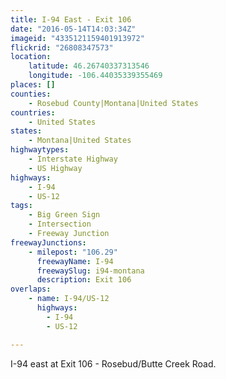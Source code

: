 ```yaml
---
title: I-94 East - Exit 106
date: "2016-05-14T14:03:34Z"
imageid: "4335121159401913972"
flickrid: "26808347573"
location:
    latitude: 46.26740337313546
    longitude: -106.44035339355469
places: []
counties:
    - Rosebud County|Montana|United States
countries:
    - United States
states:
    - Montana|United States
highwaytypes:
    - Interstate Highway
    - US Highway
highways:
    - I-94
    - US-12
tags:
    - Big Green Sign
    - Intersection
    - Freeway Junction
freewayJunctions:
    - milepost: "106.29"
      freewayName: I-94
      freewaySlug: i94-montana
      description: Exit 106
overlaps:
    - name: I-94/US-12
      highways:
        - I-94
        - US-12

---
```

I-94 east at Exit 106 - Rosebud/Butte Creek Road.